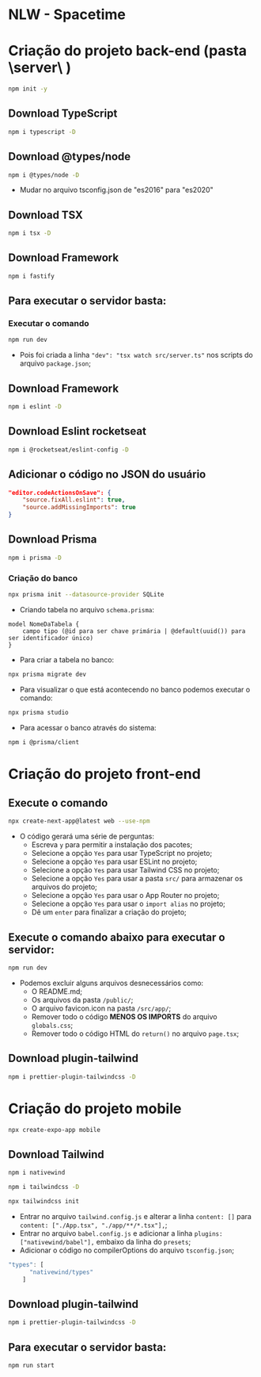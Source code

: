 # NLW - Spacetime

# Criação do projeto back-end (pasta \server\ )

```sh
npm init -y
```
## Download TypeScript

```sh
npm i typescript -D
```

## Download @types/node

```sh
npm i @types/node -D
```
* Mudar no arquivo tsconfig.json de "es2016" para "es2020"

## Download TSX

```sh
npm i tsx -D
```

## Download Framework

```sh
npm i fastify
```

## Para executar o servidor basta:
### Executar o comando 

```sh
npm run dev
```
* Pois foi criada a linha `"dev": "tsx watch src/server.ts"` nos scripts do arquivo `package.json`;

## Download Framework

```sh
npm i eslint -D
```

## Download Eslint rocketseat

```sh
npm i @rocketseat/eslint-config -D
```

## Adicionar o código no JSON do usuário

```json
"editor.codeActionsOnSave": {
    "source.fixAll.eslint": true,
    "source.addMissingImports": true
}
```

## Download Prisma

```sh
npm i prisma -D
```
### Criação do banco
```sh
npx prisma init --datasource-provider SQLite
```
* Criando tabela no arquivo `schema.prisma`:
```
model NomeDaTabela {
    campo tipo (@id para ser chave primária | @default(uuid()) para ser identificador único)
}
```

* Para criar a tabela no banco:
```sh
npx prisma migrate dev
```

* Para visualizar o que está acontecendo no banco podemos executar o comando:
```sh
npx prisma studio
```

* Para acessar o banco através do sistema:
```sh
npm i @prisma/client
```

# Criação do projeto front-end 

## Execute o comando
```sh
npx create-next-app@latest web --use-npm
```
* O código gerará uma série de perguntas:
    * Escreva `y` para permitir a instalação dos pacotes;
    * Selecione a opção `Yes` para usar TypeScript no projeto;
    * Selecione a opção `Yes` para usar ESLint no projeto;
    * Selecione a opção `Yes` para usar Tailwind CSS no projeto;
    * Selecione a opção `Yes` para usar a pasta `src/` para armazenar os arquivos do projeto;
    * Selecione a opção `Yes` para usar o App Router no projeto;
    * Selecione a opção `Yes` para usar o `import alias` no projeto;
    * Dê um `enter` para finalizar a criação do projeto;

## Execute o comando abaixo para executar o servidor:
```sh
npm run dev
```

* Podemos excluir alguns arquivos desnecessários como:
    * O README.md;
    * Os arquivos da pasta `/public/`;
    * O arquivo favicon.icon na pasta `/src/app/`;
    * Remover todo o código **MENOS OS IMPORTS** do arquivo `globals.css`; 
    * Remover todo o código HTML do `return()` no arquivo `page.tsx`;

## Download plugin-tailwind
```sh
npm i prettier-plugin-tailwindcss -D
```

# Criação do projeto mobile

```sh
npx create-expo-app mobile
```

## Download Tailwind

```sh
npm i nativewind
```
```sh
npm i tailwindcss -D
```
```sh
npx tailwindcss init
```
* Entrar no arquivo `tailwind.config.js` e alterar a linha `content: []` para `content: ["./App.tsx", "./app/**/*.tsx"],`;
* Entrar no arquivo `babel.config.js` e adicionar a linha `plugins: ["nativewind/babel"],` embaixo da linha do `presets`;
* Adicionar o código no compilerOptions do arquivo `tsconfig.json`;
```ts
"types": [
      "nativewind/types"
    ]
```

## Download plugin-tailwind
```sh
npm i prettier-plugin-tailwindcss -D
```
## Para executar o servidor basta:
```sh
npm run start
```